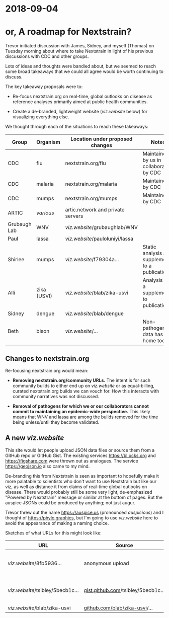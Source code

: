 # 2018-09-04

# or, A roadmap for Nextstrain?

Trevor initiated discussion with James, Sidney, and myself (Thomas) on Tuesday
morning about where to take Nextstrain in light of his previous discussions
with CDC and other groups.

Lots of ideas and thoughts were bandied about, but we seemed to reach some
broad takeaways that we could all agree would be worth continuing to discuss.

The key takeaway proposals were to:

* Re-focus nextstrain.org on real-time, global outlooks on disease as reference
  analyses primarily aimed at public health communities.

* Create a de-branded, lightweight website (_viz.website_ below) for
  visualizing everything else.

We thought through each of the situations to reach these takeaways:

Group           | Organism    | Location under proposed changes           | Notes
-----           | --------    | -------------------------------           | -----
CDC             | flu         | nextstrain.org/flu                        | Maintained by us in collaboration by CDC
CDC             | malaria     | nextstrain.org/malaria                    | Maintained by CDC
CDC             | mumps       | nextstrain.org/mumps                      | Maintained by CDC
ARTIC           | _various_   | artic.network and private servers         |
Grubaugh Lab    | WNV         | _viz.website_/grubaughlab/WNV             |
Paul            | lassa       | _viz.website_/pauloluniyi/lassa           |
Shirlee         | mumps       | _viz.website_/f79304a…                    | Static analysis as a supplement to a publication
Alli            | zika (USVI) | _viz.website_/blab/zika-usvi              | Analysis as a supplement to publications
Sidney          | dengue      | _viz.website_/blab/dengue                 |
Beth            | bison       | _viz.website_/…                           | Non-pathogenic data has a home too!


## Changes to nextstrain.org

Re-focusing nextstrain.org would mean:

* **Removing nextstrain.org/community URLs.**  The intent is for such community
  builds to either end up on _viz.website_ or as equal-billing, curated
  nextstrain.org builds we can vouch for.  How this interacts with community
  narratives was not discussed.

* **Removal of pathogens for which we or our collaborators cannot commit to
  maintaining an epidemic-wide perspective.**  This likely means that WNV and
  lassa are among the builds removed for the time being unless/until they
  become validated.


## A new _viz.website_

This site would let people upload JSON data files or source them from a GitHub
repo or GitHub Gist.  The existing services <https://bl.ocks.org> and
<https://figshare.com> were thrown out as analogues.  The service
<https://geojson.io> also came to my mind.

De-branding this from Nextstrain is seen as important to hopefully make it more
palatable to scientists who don't want to use Nextstrain but like our viz, as
well as distance it from claims of real-time global outlooks on disease.  There
would probably still be some very light, de-emphasized "Powered by Nextstrain"
message or similar at the bottom of pages.  But the auspice JSONs could be
produced by anything; not just augur.

Trevor threw out the name https://auspice.us (pronounced _auspicious_) and I
thought of https://phylo.graphics, but I'm going to use _viz.website_ here to
avoid the appearance of making a naming choice.

Sketches of what URLs for this might look like:

URL                             | Source                                                            | Privacy             | Updatable?
---                             | ------                                                            | -------             | ----------
_viz.website_/8fb5936…          | anonymous upload                                                  | anyone with the URL | no
_viz.website_/tsibley/5becb1c…  | [gist.github.com](https://gist.github.com)/tsibley/5becb1c…       | anyone with the URL | yes
_viz.website_/blab/zika-usvi    | [github.com/blab/zika-usvi](https://github.com/blab/zika-usvi/)/… | public              | yes
